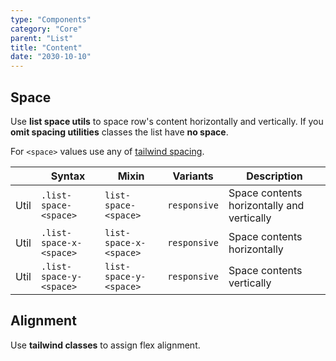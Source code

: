 ```yaml
---
type: "Components"
category: "Core"
parent: "List"
title: "Content"
date: "2030-10-10"
---
```


## Space

Use **list space utils** to space row's content horizontally and vertically. If you **omit spacing utilities** classes the list have **no space**. 

For `<space>` values use any of [tailwind spacing](https://tailwindcss.com/docs/customizing-spacing).

<div class="table-scroll">

|                      | Syntax                          | Mixin            | Variants               | Description                   |
| ----------------------- | ---------------------------- | -----------------| ----------------------------- |----------------------------- |
| Util                  | `.list-space-<space>`       | `list-space-<space>`                | `responsive`                | Space contents horizontally and vertically            |
| Util                  | `.list-space-x-<space>`       | `list-space-x-<space>`                | `responsive`                | Space contents horizontally            |
| Util                  | `.list-space-y-<space>`       | `list-space-y-<space>`                | `responsive`                | Space contents vertically            |

</div>

<demo>
  <demovanilla src="vanilla/components/core/list/space-px">
  </demovanilla>
  <demovanilla src="vanilla/components/core/list/space-1">
  </demovanilla>
  <demovanilla src="vanilla/components/core/list/space-2">
  </demovanilla>
  <demovanilla src="vanilla/components/core/list/space-3">
  </demovanilla>
  <demovanilla src="vanilla/components/core/list/space-4">
  </demovanilla>
</demo>

## Alignment

Use **tailwind classes** to assign flex alignment.

<demo>
  <demovanilla src="vanilla/components/core/list/alignment">
  </demovanilla>
</demo>
